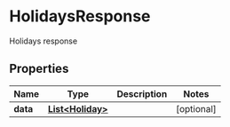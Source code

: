 

# HolidaysResponse

Holidays response

## Properties

| Name | Type | Description | Notes |
|------------ | ------------- | ------------- | -------------|
|**data** | [**List&lt;Holiday&gt;**](Holiday.md) |  |  [optional] |



